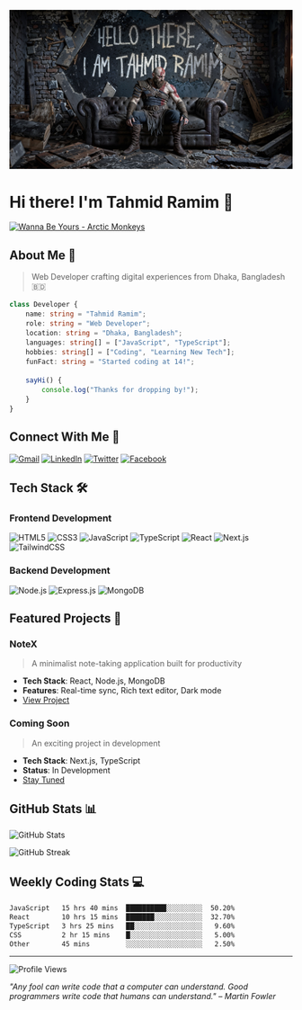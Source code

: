 ![Github Banner](https://raw.githubusercontent.com/Raaaaaaamim/Raaaaaaamim/refs/heads/main/kratos.jpg)

# Hi there! I'm Tahmid Ramim 👋

[![Wanna Be Yours - Arctic Monkeys](https://spotify-github-profile.vercel.app/api/view?uid=YOUR_SPOTIFY_ID&cover_image=true&theme=novatorem&show_offline=false&background_color=121212&interchange=false&bar_color=53b14f&bar_color_cover=false&playing=Arctic%20Monkeys%20-%20Wanna%20Be%20Yours)](https://open.spotify.com/track/5XeFesFbtLpXzIVDNQP22n)

## About Me 💫
> Web Developer crafting digital experiences from Dhaka, Bangladesh 🇧🇩

```typescript
class Developer {
    name: string = "Tahmid Ramim";
    role: string = "Web Developer";
    location: string = "Dhaka, Bangladesh";
    languages: string[] = ["JavaScript", "TypeScript"];
    hobbies: string[] = ["Coding", "Learning New Tech"];
    funFact: string = "Started coding at 14!";
    
    sayHi() {
        console.log("Thanks for dropping by!");
    }
}
```

## Connect With Me 🤝
[![Gmail](https://img.shields.io/badge/Gmail-tahmidramim0@gmail.com-EA4335?style=flat-square&logo=gmail&logoColor=white)](mailto:tahmidramim0@gmail.com)
[![LinkedIn](https://img.shields.io/badge/LinkedIn-Tahmid_Ramim-0A66C2?style=flat-square&logo=linkedin&logoColor=white)](#)
[![Twitter](https://img.shields.io/badge/Twitter-@ramim-1DA1F2?style=flat-square&logo=twitter&logoColor=white)](#)
[![Facebook](https://img.shields.io/badge/Facebook-Tahmid_Ramim-1877F2?style=flat-square&logo=facebook&logoColor=white)](#)

## Tech Stack 🛠️

### Frontend Development
![HTML5](https://img.shields.io/badge/HTML5-%23E34F26.svg?style=for-the-badge&logo=html5&logoColor=white)
![CSS3](https://img.shields.io/badge/CSS3-%231572B6.svg?style=for-the-badge&logo=css3&logoColor=white)
![JavaScript](https://img.shields.io/badge/JavaScript-%23323330.svg?style=for-the-badge&logo=javascript&logoColor=%23F7DF1E)
![TypeScript](https://img.shields.io/badge/TypeScript-%23007ACC.svg?style=for-the-badge&logo=typescript&logoColor=white)
![React](https://img.shields.io/badge/React-%2320232a.svg?style=for-the-badge&logo=react&logoColor=%2361DAFB)
![Next.js](https://img.shields.io/badge/Next.js-black?style=for-the-badge&logo=next.js&logoColor=white)
![TailwindCSS](https://img.shields.io/badge/TailwindCSS-%2338B2AC.svg?style=for-the-badge&logo=tailwind-css&logoColor=white)

### Backend Development
![Node.js](https://img.shields.io/badge/Node.js-6DA55F?style=for-the-badge&logo=node.js&logoColor=white)
![Express.js](https://img.shields.io/badge/Express.js-%23404d59.svg?style=for-the-badge&logo=express&logoColor=%2361DAFB)
![MongoDB](https://img.shields.io/badge/MongoDB-%234ea94b.svg?style=for-the-badge&logo=mongodb&logoColor=white)

## Featured Projects 🚀

### NoteX
> A minimalist note-taking application built for productivity

- **Tech Stack**: React, Node.js, MongoDB
- **Features**: Real-time sync, Rich text editor, Dark mode
- [View Project](https://github.com/Raaaaaaamim/NoteX)

### Coming Soon
> An exciting project in development
- **Tech Stack**: Next.js, TypeScript
- **Status**: In Development
- [Stay Tuned](#)

## GitHub Stats 📊

![GitHub Stats](https://github-readme-stats.vercel.app/api?username=Raaaaaaamim&show_icons=true&theme=dracula&hide_border=true&count_private=true&bg_color=0D1117)

![GitHub Streak](https://github-readme-streak-stats.herokuapp.com/?user=Raaaaaaamim&theme=dracula&hide_border=true&background=0D1117)

## Weekly Coding Stats 💻
```text
JavaScript   15 hrs 40 mins  ██████████░░░░░░░░░  50.20%
React        10 hrs 15 mins  ███████░░░░░░░░░░░░  32.70%
TypeScript   3 hrs 25 mins   ██░░░░░░░░░░░░░░░░░   9.60%
CSS          2 hr 15 mins    █░░░░░░░░░░░░░░░░░░   5.00%
Other        45 mins         ░░░░░░░░░░░░░░░░░░░   2.50%
```

---
![Profile Views](https://komarev.com/ghpvc/?username=Raaaaaaamim&color=blueviolet)

*"Any fool can write code that a computer can understand. Good programmers write code that humans can understand." – Martin Fowler*
